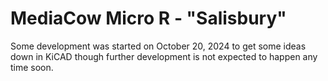# MediaCow Micro R - "Salisbury"

Some development was started on October 20, 2024 to get some ideas down in KiCAD though further development is not expected to happen any time soon.
